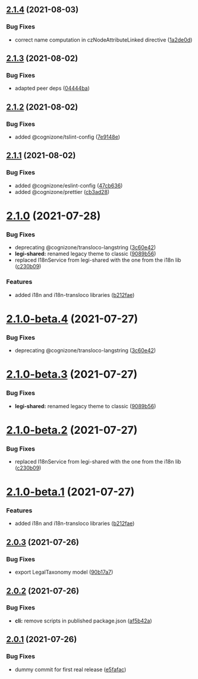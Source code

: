 ## [2.1.4](https://github.com/cognizone/ng-cognizone/compare/v2.1.3...v2.1.4) (2021-08-03)


### Bug Fixes

* correct name computation in czNodeAttributeLinked directive ([1a2de0d](https://github.com/cognizone/ng-cognizone/commit/1a2de0d4dfb24b5b83f13bdc5a2947bfcf5f4da8))

## [2.1.3](https://github.com/cognizone/ng-cognizone/compare/v2.1.2...v2.1.3) (2021-08-02)


### Bug Fixes

* adapted peer deps ([04444ba](https://github.com/cognizone/ng-cognizone/commit/04444ba40d45efa5a79352ee3a7febf1b7e7d40f))

## [2.1.2](https://github.com/cognizone/ng-cognizone/compare/v2.1.1...v2.1.2) (2021-08-02)


### Bug Fixes

* added @cognizone/tslint-config ([7e9148e](https://github.com/cognizone/ng-cognizone/commit/7e9148ebfa0d85cfa6d7dadd80d4ecb40b1e5a37))

## [2.1.1](https://github.com/cognizone/ng-cognizone/compare/v2.1.0...v2.1.1) (2021-08-02)


### Bug Fixes

* added @cognizone/eslint-config ([47cb636](https://github.com/cognizone/ng-cognizone/commit/47cb6364a78221af9a6050a753f776a3be2d4af2))
* added @cognizone/prettier ([cb3ad28](https://github.com/cognizone/ng-cognizone/commit/cb3ad285695ec30b8931eedb453bc77f6a7646db))

# [2.1.0](https://github.com/cognizone/ng-cognizone/compare/v2.0.3...v2.1.0) (2021-07-28)


### Bug Fixes

* deprecating @cognizone/transloco-langstring ([3c60e42](https://github.com/cognizone/ng-cognizone/commit/3c60e42c6293f4e3a0d717e9796e0af7605ece9e))
* **legi-shared:** renamed legacy theme to classic ([9089b56](https://github.com/cognizone/ng-cognizone/commit/9089b566cb8305ce201bc44972b64e3e4e2684e2))
* replaced I18nService from legi-shared with the one from the i18n lib ([c230b09](https://github.com/cognizone/ng-cognizone/commit/c230b099af37aa6ef247a18f3592faf5c845f364))


### Features

* added i18n and i18n-transloco libraries ([b212fae](https://github.com/cognizone/ng-cognizone/commit/b212fae4c755f622852d4ed0d1269d73be7f7528))

# [2.1.0-beta.4](https://github.com/cognizone/ng-cognizone/compare/v2.1.0-beta.3...v2.1.0-beta.4) (2021-07-27)


### Bug Fixes

* deprecating @cognizone/transloco-langstring ([3c60e42](https://github.com/cognizone/ng-cognizone/commit/3c60e42c6293f4e3a0d717e9796e0af7605ece9e))

# [2.1.0-beta.3](https://github.com/cognizone/ng-cognizone/compare/v2.1.0-beta.2...v2.1.0-beta.3) (2021-07-27)


### Bug Fixes

* **legi-shared:** renamed legacy theme to classic ([9089b56](https://github.com/cognizone/ng-cognizone/commit/9089b566cb8305ce201bc44972b64e3e4e2684e2))

# [2.1.0-beta.2](https://github.com/cognizone/ng-cognizone/compare/v2.1.0-beta.1...v2.1.0-beta.2) (2021-07-27)


### Bug Fixes

* replaced I18nService from legi-shared with the one from the i18n lib ([c230b09](https://github.com/cognizone/ng-cognizone/commit/c230b099af37aa6ef247a18f3592faf5c845f364))

# [2.1.0-beta.1](https://github.com/cognizone/ng-cognizone/compare/v2.0.3...v2.1.0-beta.1) (2021-07-27)


### Features

* added i18n and i18n-transloco libraries ([b212fae](https://github.com/cognizone/ng-cognizone/commit/b212fae4c755f622852d4ed0d1269d73be7f7528))

## [2.0.3](https://github.com/cognizone/ng-cognizone/compare/v2.0.2...v2.0.3) (2021-07-26)


### Bug Fixes

* export LegalTaxonomy model ([90b17a7](https://github.com/cognizone/ng-cognizone/commit/90b17a78b8c5355ea82713ded815c1da85f983a0))

## [2.0.2](https://github.com/cognizone/ng-cognizone/compare/v2.0.1...v2.0.2) (2021-07-26)


### Bug Fixes

* **cli:** remove scripts in published package.json ([af5b42a](https://github.com/cognizone/ng-cognizone/commit/af5b42a9ea13f70159c23efd6768a7735b7bd0d9))

## [2.0.1](https://github.com/cognizone/ng-cognizone/compare/v2.0.0...v2.0.1) (2021-07-26)


### Bug Fixes

* dummy commit for first real release ([e5fafac](https://github.com/cognizone/ng-cognizone/commit/e5fafac1ee95e20c658aa967fb2034f6032faa09))
